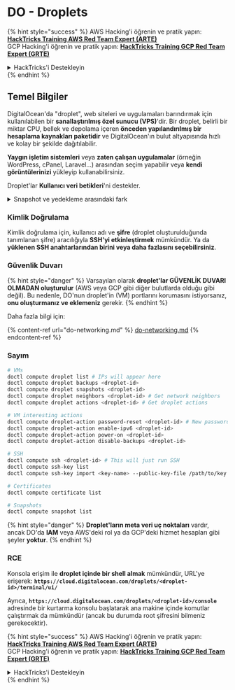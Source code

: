 # DO - Droplets

{% hint style="success" %}
AWS Hacking'i öğrenin ve pratik yapın:<img src="../../../.gitbook/assets/image (1) (1) (1) (1).png" alt="" data-size="line">[**HackTricks Training AWS Red Team Expert (ARTE)**](https://training.hacktricks.xyz/courses/arte)<img src="../../../.gitbook/assets/image (1) (1) (1) (1).png" alt="" data-size="line">\
GCP Hacking'i öğrenin ve pratik yapın: <img src="../../../.gitbook/assets/image (2) (1).png" alt="" data-size="line">[**HackTricks Training GCP Red Team Expert (GRTE)**<img src="../../../.gitbook/assets/image (2) (1).png" alt="" data-size="line">](https://training.hacktricks.xyz/courses/grte)

<details>

<summary>HackTricks'i Destekleyin</summary>

* [**abonelik planlarını**](https://github.com/sponsors/carlospolop) kontrol edin!
* **💬 [**Discord grubuna**](https://discord.gg/hRep4RUj7f) veya [**telegram grubuna**](https://t.me/peass) katılın ya da **Twitter**'da **bizi takip edin** 🐦 [**@hacktricks\_live**](https://twitter.com/hacktricks_live)**.**
* **Hacking ipuçlarını paylaşmak için** [**HackTricks**](https://github.com/carlospolop/hacktricks) ve [**HackTricks Cloud**](https://github.com/carlospolop/hacktricks-cloud) github reposuna PR gönderin.

</details>
{% endhint %}

## Temel Bilgiler

DigitalOcean'da "droplet", web siteleri ve uygulamaları barındırmak için kullanılabilen bir **sanallaştırılmış özel sunucu (VPS)**'dir. Bir droplet, belirli bir miktar CPU, bellek ve depolama içeren **önceden yapılandırılmış bir hesaplama kaynakları paketidir** ve DigitalOcean'ın bulut altyapısında hızlı ve kolay bir şekilde dağıtılabilir.

**Yaygın işletim sistemleri** veya **zaten çalışan uygulamalar** (örneğin WordPress, cPanel, Laravel...) arasından seçim yapabilir veya **kendi görüntülerinizi** yükleyip kullanabilirsiniz.

Droplet'lar **Kullanıcı veri betikleri**'ni destekler.

<details>

<summary>Snapshot ve yedekleme arasındaki fark</summary>

DigitalOcean'da, bir snapshot, bir Droplet'in diskine ait zaman noktası kopyasıdır. Snapshot alındığı anda Droplet'in disk durumunu, işletim sistemini, kurulu uygulamaları ve disk üzerindeki tüm dosya ve verileri yakalar.

Snapshot'lar, orijinal Droplet ile aynı yapılandırmaya sahip yeni Droplet'ler oluşturmak veya bir Droplet'i snapshot alındığı zamandaki duruma geri yüklemek için kullanılabilir. Snapshot'lar, DigitalOcean'ın nesne depolama hizmetinde saklanır ve artımlıdır; yani yalnızca son snapshot'tan bu yana yapılan değişiklikler saklanır. Bu, onları kullanmak için verimli ve depolamak için maliyet etkin hale getirir.

Öte yandan, bir yedekleme, bir Droplet'in işletim sistemi, kurulu uygulamalar, dosyalar ve veriler ile birlikte, Droplet'in ayarları ve meta verilerini içeren tam bir kopyasıdır. Yedeklemeler genellikle düzenli bir takvimde gerçekleştirilir ve belirli bir zaman noktasında bir Droplet'in tüm durumunu yakalar.

Snapshot'ların aksine, yedeklemeler sıkıştırılmış ve şifrelenmiş bir formatta saklanır ve DigitalOcean'ın altyapısından uzak bir yere güvenli bir şekilde aktarılır. Bu, yedeklemeleri felaket kurtarma için ideal hale getirir, çünkü veri kaybı veya diğer felaket olayları durumunda geri yüklenebilecek bir Droplet'in tam kopyasını sağlar.

Özetle, snapshot'lar bir Droplet'in diskine ait zaman noktası kopyalarıdır, yedeklemeler ise bir Droplet'in, ayarları ve meta verileri dahil olmak üzere, tam kopyalarıdır. Snapshot'lar DigitalOcean'ın nesne depolama hizmetinde saklanırken, yedeklemeler DigitalOcean'ın altyapısından uzak bir yere aktarılır. Hem snapshot'lar hem de yedeklemeler bir Droplet'i geri yüklemek için kullanılabilir, ancak snapshot'lar kullanmak ve depolamak için daha verimlidir, yedeklemeler ise felaket kurtarma için daha kapsamlı bir yedekleme çözümü sunar.

</details>

### Kimlik Doğrulama

Kimlik doğrulama için, kullanıcı adı ve **şifre** (droplet oluşturulduğunda tanımlanan şifre) aracılığıyla **SSH'yi etkinleştirmek** mümkündür. Ya da **yüklenen SSH anahtarlarından birini veya daha fazlasını seçebilirsiniz**.

### Güvenlik Duvarı

{% hint style="danger" %}
Varsayılan olarak **droplet'lar GÜVENLİK DUVARI OLMADAN oluşturulur** (AWS veya GCP gibi diğer bulutlarda olduğu gibi değil). Bu nedenle, DO'nun droplet'in (VM) portlarını korumasını istiyorsanız, **onu oluşturmanız ve eklemeniz** gerekir.
{% endhint %}

Daha fazla bilgi için:

{% content-ref url="do-networking.md" %}
[do-networking.md](do-networking.md)
{% endcontent-ref %}

### Sayım
```bash
# VMs
doctl compute droplet list # IPs will appear here
doctl compute droplet backups <droplet-id>
doctl compute droplet snapshots <droplet-id>
doctl compute droplet neighbors <droplet-id> # Get network neighbors
doctl compute droplet actions <droplet-id> # Get droplet actions

# VM interesting actions
doctl compute droplet-action password-reset <droplet-id> # New password is emailed to the user
doctl compute droplet-action enable-ipv6 <droplet-id>
doctl compute droplet-action power-on <droplet-id>
doctl compute droplet-action disable-backups <droplet-id>

# SSH
doctl compute ssh <droplet-id> # This will just run SSH
doctl compute ssh-key list
doctl compute ssh-key import <key-name> --public-key-file /path/to/key.pub

# Certificates
doctl compute certificate list

# Snapshots
doctl compute snapshot list
```
{% hint style="danger" %}
**Droplet'ların meta veri uç noktaları** vardır, ancak DO'da **IAM** veya AWS'deki rol ya da GCP'deki hizmet hesapları gibi şeyler **yoktur**.
{% endhint %}

### RCE

Konsola erişim ile **droplet içinde bir shell almak** mümkündür, URL'ye erişerek: **`https://cloud.digitalocean.com/droplets/<droplet-id>/terminal/ui/`**

Ayrıca, **`https://cloud.digitalocean.com/droplets/<droplet-id>/console`** adresinde bir kurtarma konsolu başlatarak ana makine içinde komutlar çalıştırmak da mümkündür (ancak bu durumda root şifresini bilmeniz gerekecektir).

{% hint style="success" %}
AWS Hacking'i öğrenin ve pratik yapın:<img src="../../../.gitbook/assets/image (1) (1) (1) (1).png" alt="" data-size="line">[**HackTricks Training AWS Red Team Expert (ARTE)**](https://training.hacktricks.xyz/courses/arte)<img src="../../../.gitbook/assets/image (1) (1) (1) (1).png" alt="" data-size="line">\
GCP Hacking'i öğrenin ve pratik yapın: <img src="../../../.gitbook/assets/image (2) (1).png" alt="" data-size="line">[**HackTricks Training GCP Red Team Expert (GRTE)**<img src="../../../.gitbook/assets/image (2) (1).png" alt="" data-size="line">](https://training.hacktricks.xyz/courses/grte)

<details>

<summary>HackTricks'i Destekleyin</summary>

* [**abonelik planlarını**](https://github.com/sponsors/carlospolop) kontrol edin!
* **💬 [**Discord grubuna**](https://discord.gg/hRep4RUj7f) veya [**telegram grubuna**](https://t.me/peass) katılın ya da **Twitter'da** 🐦 [**@hacktricks\_live**](https://twitter.com/hacktricks_live)**'i takip edin.**
* **Hacking ipuçlarını paylaşmak için** [**HackTricks**](https://github.com/carlospolop/hacktricks) ve [**HackTricks Cloud**](https://github.com/carlospolop/hacktricks-cloud) github reposuna PR gönderin.

</details>
{% endhint %}
